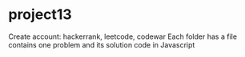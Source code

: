 # project13
Create account: hackerrank, leetcode, codewar
Each folder has a file contains one problem and its solution code in Javascript
